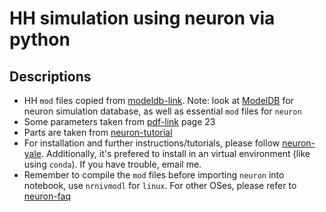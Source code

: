 # HH simulation using neuron via python 

## Descriptions 

- HH `mod` files copied from [modeldb-link](https://senselab.med.yale.edu/modeldb/ShowModel?model=3434&file=/cdlab/#tabs-1). Note: look at [ModelDB](https://senselab.med.yale.edu/modeldb/) for neuron simulation database, as well as essential `mod` files for `neuron`
- Some parameters taken from [pdf-link](https://www.math.mcgill.ca/gantumur/docs/reps/RyanSicilianoHH.pdf) page 23
- Parts are taken from [neuron-tutorial](https://neuron.yale.edu/neuron/docs/scripting-neuron-basics)
- For installation and further instructions/tutorials, please follow [neuron-yale](https://neuron.yale.edu/neuron/). Additionally, it's prefered to install in an virtual environment (like using `conda`). If you have trouble, email me. 
- Remember to compile the `mod` files before importing `neuron` into notebook, use `nrnivmodl` for `linux`. For other OSes, please refer to [neuron-faq](https://neuron.yale.edu/neuron/faq)